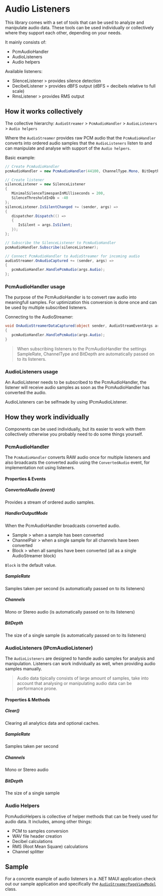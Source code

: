﻿# Audio Listeners

This library comes with a set of tools that can be used to analyze and manipulate audio data. These tools can be used individually or collectively where they support each other, depending on your needs. 

It mainly consists of:
* PcmAudioHandler
* AudioListeners
* Audio helpers

Available listeners:
* SilenceListener > provides silence detection
* DecibelListener > provides dBFS output (dBFS = decibels relative to full scale)
* RmsListener > provides RMS output
## How it works collectively

The collective hierarchy: `AudioStreamer` > `PcmAudioHandler` > `AudioListeners` > `Audio helpers`

Where the `AudioStreamer` provides raw PCM audio that the `PcmAudioHandler` converts into ordered audio samples that the `AudioListeners` listen to and can manipulate and analyse with support of the `Audio helpers`.

Basic example:
```csharp
// Create PcmAudioHandler
pcmAudioHandler = new PcmAudioHandler(44100, ChannelType.Mono, BitDepth.Pcm16bit);

// Create listener
silenceListener = new SilenceListener
{
   MinimalSilenceTimespanInMilliseconds = 200,
   SilenceThresholdInDb = -40
};
silenceListener.IsSilentChanged += (sender, args) =>
{
   dispatcher.Dispatch(() =>
   {
      IsSilent = args.IsSilent;
   });
};

// Subscribe the SilenceListener to PcmAudioHandler
pcmAudioHandler.Subscribe(silenceListener);

// Connect PcmAudioHandler to AudioStreamer for incoming audio
audioStreamer.OnAudioCaptured += (sender, args) =>
{
   pcmAudioHandler.HandlePcmAudio(args.Audio);
};
```

### PcmAudioHandler usage
The purpose of the PcmAudioHandler is to convert raw audio into meaningfull samples. For uptimization this conversion is done once and can be used by multiple subscribed listeners.

Connecting to the AudioStreamer:
```csharp
void OnAudioStreamerDataCaptured(object sender, AudioStreamEventArgs args)
{
   pcmAudioHandler.HandlePcmAudio(args.Audio);
}
```

> When subscribing listeners to the PcmAudioHandler the settings SampleRate, ChannelType and BitDepth ​​are automatically passed on to its listeners.

### AudioListeners usage
An AudioListener needs to be subscribed to the PcmAudioHandler, the listener will receive audio samples as soon as the PcmAudioHandler has converted the audio. 

AudioListeners can be selfmade by using IPcmAudioListener.

## How they work individually
Components can be used individually, but its easier to work with them collectively otherwise you probably need to do some things yourself. 

### PcmAudioHandler

The `PcmAudioHandler` converts RAW audio once for multiple listeners and also broadcasts the converted audio using the `ConvertedAudio` event, for implementation not using listeners. 

#### Properties & Events

##### ConvertedAudio (event)
Provides a stream of ordered audio samples.

##### HandlerOutputMode
When the PcmAudioHandler broadcasts converted audio.

* Sample > when a sample has been converted
* ChannelPair > when a single sample for all channels have been converted
* Block > when all samples have been converted (all as a single AudioStreamer block)

`Block` is the default value.

##### SampleRate
Samples taken per second (​is automatically passed on to its listeners)

##### Channels
Mono or Stereo audio (​is automatically passed on to its listeners)

##### BitDepth
The size of a single sample (​is automatically passed on to its listeners)


### AudioListeners (IPcmAudioListener)

The `AudioListeners` are designed to handle audio samples for analysis and manipulation. Listeners can work individually as well, when providing audio samples manually.

> Audio data tipically consists of large amount of samples, take into account that analysing or manipulating audio data can be performance prone.

#### Properties & Methods

##### Clear()
Clearing all analytics data and optional caches. 

##### SampleRate
Samples taken per second

##### Channels
Mono or Stereo audio

##### BitDepth
The size of a single sample

### Audio Helpers

PcmAudioHelpers is collective of helper methods that can be freely used for audio data.
It includes, among other things:

* PCM to samples conversion
* WAV file header creation
* Decibel calculations
* RMS (Root Mean Square) calculations
* Channel splitter 

## Sample

For a concrete example of audio listeners in a .NET MAUI application check out our sample application and specifically the [`AudioStreamerPageViewModel`](https://github.com/jfversluis/Plugin.Maui.Audio/blob/main/samples/Plugin.Maui.Audio.Sample/ViewModels/AudioStreamerPageViewModel.cs) class.
